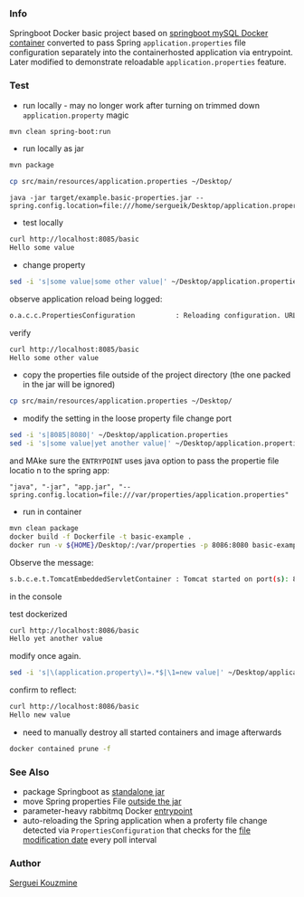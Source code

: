 ### Info

Springboot Docker basic project based on [springboot mySQL Docker container](https://github.com/TechPrimers/docker-mysql-spring-boot-example) converted to pass Spring `application.properties` file configuration separately into the containerhosted application via entrypoint. Later modified to demonstrate reloadable `application.properties` feature.

### Test

* run locally - may no longer work after turning on trimmed down `application.property` magic
```sh
mvn clean spring-boot:run
```
* run locally as jar
```sh
mvn package
```
```sh
cp src/main/resources/application.properties ~/Desktop/
```
```
java -jar target/example.basic-properties.jar --spring.config.location=file:///home/sergueik/Desktop/application.properties
```

* test locally
```sh
curl http://localhost:8085/basic
Hello some value
```
* change property
```sh
sed -i 's|some value|some other value|' ~/Desktop/application.properties
```
observe application reload being logged:
```sh
o.a.c.c.PropertiesConfiguration          : Reloading configuration. URL is file:/home/sergueik/Desktop/application.properties
```
verify
```sh
curl http://localhost:8085/basic
Hello some other value
```

* copy the properties file outside of the project directory (the one packed in the jar will be ignored)
```sh
cp src/main/resources/application.properties ~/Desktop/
```
* modify the setting in the loose property file
change port
``` sh
sed -i 's|8085|8080|' ~/Desktop/application.properties
sed -i 's|some value|yet another value|' ~/Desktop/application.properties
```
and
MAke sure the `ENTRYPOINT` uses  java option to pass the propertie file locatio n to the spring app:
```
"java", "-jar", "app.jar", "--spring.config.location=file:///var/properties/application.properties"

```
* run in container

```sh
mvn clean package
docker build -f Dockerfile -t basic-example .
docker run -v ${HOME}/Desktop/:/var/properties -p 8086:8080 basic-example
```

Observe the message:
```sh
s.b.c.e.t.TomcatEmbeddedServletContainer : Tomcat started on port(s): 8080 (http)
```
in the console

test dockerized
```sh
curl http://localhost:8086/basic
Hello yet another value
```
modify once again.
```sh
sed -i 's|\(application.property\)=.*$|\1=new value|' ~/Desktop/application.properties
```
confirm to reflect:
```sh
curl http://localhost:8086/basic
Hello new value
```
- need to manually destroy all started containers and image afterwards
```sh
docker contained prune -f
```

### See Also
  * package Springboot as [standalone jar](https://www.baeldung.com/spring-boot-run-maven-vs-executable-jar)
  * move Spring properties File [outside the jar](https://www.baeldung.com/spring-properties-file-outside-jar)
  * parameter-heavy rabbitmq Docker [entrypoint](https://github.com/docker-library/rabbitmq/blob/master/3.8/alpine/docker-entrypoint.sh)
  * auto-reloading the Spring application when a proferty file change detected via `PropertiesConfiguration` that checks for the [file modification date](https://www.baeldung.com/spring-reloading-properties) every poll interval
### Author
[Serguei Kouzmine](kouzmine_serguei@yahoo.com)
